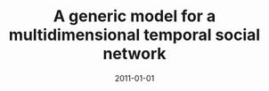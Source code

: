 ---
# Documentation: https://wowchemy.com/docs/managing-content/

title: A generic model for a multidimensional temporal social network
subtitle: ''
summary: ''
authors:
- kazienko
- Elżbieta Kukla
- Katarzyna Musiał
- kajdanowicz
- brodka
- Jarosław Gaworecki
tags: []
categories: []
date: '2011-01-01'
lastmod: 2022-10-07T05:14:49Z
featured: false
draft: false

# Featured image
# To use, add an image named `featured.jpg/png` to your page's folder.
# Focal points: Smart, Center, TopLeft, Top, TopRight, Left, Right, BottomLeft, Bottom, BottomRight.
image:
  caption: ''
  focal_point: ''
  preview_only: false

# Projects (optional).
#   Associate this post with one or more of your projects.
#   Simply enter your project's folder or file name without extension.
#   E.g. `projects = ["internal-project"]` references `content/project/deep-learning/index.md`.
#   Otherwise, set `projects = []`.
projects: []
publishDate: '2022-10-07T05:14:48.548160Z'
publication_types:
- '6'
abstract: ''
publication: '*e-Technologies and networks for development : First International Conference,
  ICeND 2011, Dar-es- Salaam, Tanzania, August 3-5, 2011 : proceedings*'
doi: 10.1007/978-3-642-22729-5
---